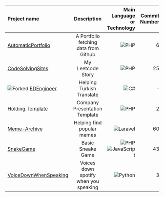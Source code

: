 <!--START_SECTION:ProjectsList-->
| Project name      | Description | Main Language or Technology     | Commit Number | STATE | STATUS
| :---        |    :----:   |          ---: |          ---: |          ---: |          ---: |
| [AutomaticPortfolio](https://github.com/devmdeniz/AutomaticPortfolio) | A Portfolio fetching data from Github | ![PHP](https://img.shields.io/badge/php-%23777BB4.svg?style=for-the-badge&logo=php&logoColor=white) | 6 | PUBLIC | 🧮
| [CodeSolvingSites](https://github.com/devmdeniz/CodeSolvingSites) | My Leetcode Story | ![PHP](https://img.shields.io/badge/php-%23777BB4.svg?style=for-the-badge&logo=php&logoColor=white) | 25 | PUBLIC | 🧮
| ![Forked](https://img.shields.io/badge/Forked-%235555FF.svg?style=for-the-badge&logo=Git&logoColor=white) [EDEngineer](https://github.com/devmdeniz/EDEngineer) | Helping Turkish Translate | ![C#](https://img.shields.io/badge/c%23-%23239120.svg?style=for-the-badge&logo=csharp&logoColor=white) | - | PUBLIC | ☠️
| [Holding Template](https://github.com/devmdeniz/HoldingTemplate) | Company Presentation Template | ![PHP](https://img.shields.io/badge/php-%23777BB4.svg?style=for-the-badge&logo=php&logoColor=white) | 2 | PUBLIC | 🧮
| [Meme-Archive](https://github.com/devmdeniz/meme-archive) | Helping find popular memes | ![Laravel](https://img.shields.io/badge/laravel-%23FF2D20.svg?style=for-the-badge&logo=laravel&logoColor=white) | 60 | PUBLIC | 🛠
| [SnakeGame](https://github.com/devmdeniz/snakegame) | Basic Sneake Game | ![PHP](https://img.shields.io/badge/php-%23777BB4.svg?style=for-the-badge&logo=php&logoColor=white) ![JavaScript](https://img.shields.io/badge/javascript-%23323330.svg?style=for-the-badge&logo=javascript&logoColor=%23F7DF1E) | 43 | PUBLIC | ☠️
| [VoiceDownWhenSpeaking](https://github.com/devmdeniz/VoiceDownWhenSpeaking) | Voices down spotify when you speaking | ![Python](https://img.shields.io/badge/python-3670A0?style=for-the-badge&logo=python&logoColor=ffdd54) | 3 | PUBLIC | ☠️
<!--END_SECTION:ProjectsList-->

